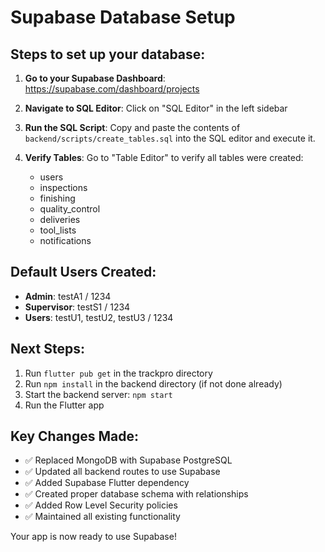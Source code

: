 # Supabase Database Setup

## Steps to set up your database:

1. **Go to your Supabase Dashboard**: https://supabase.com/dashboard/projects

2. **Navigate to SQL Editor**: Click on "SQL Editor" in the left sidebar

3. **Run the SQL Script**: Copy and paste the contents of `backend/scripts/create_tables.sql` into the SQL editor and execute it.

4. **Verify Tables**: Go to "Table Editor" to verify all tables were created:
   - users
   - inspections  
   - finishing
   - quality_control
   - deliveries
   - tool_lists
   - notifications

## Default Users Created:
- **Admin**: testA1 / 1234
- **Supervisor**: testS1 / 1234  
- **Users**: testU1, testU2, testU3 / 1234

## Next Steps:
1. Run `flutter pub get` in the trackpro directory
2. Run `npm install` in the backend directory (if not done already)
3. Start the backend server: `npm start`
4. Run the Flutter app

## Key Changes Made:
- ✅ Replaced MongoDB with Supabase PostgreSQL
- ✅ Updated all backend routes to use Supabase
- ✅ Added Supabase Flutter dependency
- ✅ Created proper database schema with relationships
- ✅ Added Row Level Security policies
- ✅ Maintained all existing functionality

Your app is now ready to use Supabase!